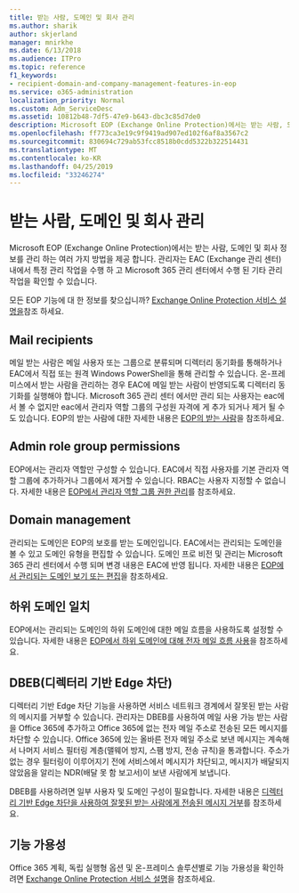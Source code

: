 ```yaml
---
title: 받는 사람, 도메인 및 회사 관리
ms.author: sharik
author: skjerland
manager: mnirkhe
ms.date: 6/13/2018
ms.audience: ITPro
ms.topic: reference
f1_keywords:
- recipient-domain-and-company-management-features-in-eop
ms.service: o365-administration
localization_priority: Normal
ms.custom: Adm_ServiceDesc
ms.assetid: 10812b48-7df5-47e9-b643-dbc3c85d7de0
description: Microsoft EOP (Exchange Online Protection)에서는 받는 사람, 도메인 및 회사 정보를 관리 하는 여러 가지 방법을 제공 합니다. 관리자는 EAC (Exchange 관리 센터) 내에서 특정 관리 작업을 수행 하 고 Microsoft 365 관리 센터에서 수행 된 기타 관리 작업을 확인할 수 있습니다.
ms.openlocfilehash: ff773ca3e19c9f9419ad907ed102f6af8a3567c2
ms.sourcegitcommit: 830694c729ab53fcc8518b0cdd5322b322514431
ms.translationtype: MT
ms.contentlocale: ko-KR
ms.lasthandoff: 04/25/2019
ms.locfileid: "33246274"
---
```

# <a name="recipient-domain-and-company-management"></a>받는 사람, 도메인 및 회사 관리

Microsoft EOP (Exchange Online Protection)에서는 받는 사람, 도메인 및 회사 정보를 관리 하는 여러 가지 방법을 제공 합니다. 관리자는 EAC (Exchange 관리 센터) 내에서 특정 관리 작업을 수행 하 고 Microsoft 365 관리 센터에서 수행 된 기타 관리 작업을 확인할 수 있습니다.
  
모든 EOP 기능에 대 한 정보를 찾으십니까? [Exchange Online Protection 서비스 설명을](exchange-online-protection-service-description.md)참조 하세요.
  
## <a name="mail-recipients"></a>Mail recipients
<a name="BKMK_mailrecipients"> </a>

메일 받는 사람은 메일 사용자 또는 그룹으로 분류되며 디렉터리 동기화를 통해하거나 EAC에서 직접 또는 원격 Windows PowerShell을 통해 관리할 수 있습니다. 온-프레미스에서 받는 사람을 관리하는 경우 EAC에 메일 받는 사람이 반영되도록 디렉터리 동기화를 실행해야 합니다. Microsoft 365 관리 센터 에서만 관리 되는 사용자는 eac에서 볼 수 없지만 eac에서 관리자 역할 그룹의 구성원 자격에 게 추가 되거나 제거 될 수도 있습니다. EOP의 받는 사람에 대한 자세한 내용은 [EOP의 받는 사람](https://go.microsoft.com/fwlink/p/?LinkId=280011)을 참조하세요.
  
## <a name="admin-role-group-permissions"></a>Admin role group permissions
<a name="BKMK_adminrolegrouppermissions"> </a>

EOP에서는 관리자 역할만 구성할 수 있습니다. EAC에서 직접 사용자를 기본 관리자 역할 그룹에 추가하거나 그룹에서 제거할 수 있습니다. RBAC는 사용자 지정할 수 없습니다. 자세한 내용은 [EOP에서 관리자 역할 그룹 권한 관리](https://go.microsoft.com/fwlink/p/?LinkId=282238)를 참조하세요.
  
## <a name="domain-management"></a>Domain management
<a name="BKMK_domainmanagement"> </a>

관리되는 도메인은 EOP의 보호를 받는 도메인입니다. EAC에서는 관리되는 도메인을 볼 수 있고 도메인 유형을 편집할 수 있습니다. 도메인 프로 비전 및 관리는 Microsoft 365 관리 센터에서 수행 되며 변경 내용은 EAC에 반영 됩니다. 자세한 내용은 [EOP에서 관리되는 도메인 보기 또는 편집](https://go.microsoft.com/fwlink/p/?LinkId=282239)을 참조하세요.
  
## <a name="match-subdomains"></a>하위 도메인 일치
<a name="BKMK_EOP_Match_Subdomains"> </a>

EOP에서는 관리되는 도메인의 하위 도메인에 대한 메일 흐름을 사용하도록 설정할 수 있습니다. 자세한 내용은 [EOP에서 하위 도메인에 대해 전자 메일 흐름 사용](https://go.microsoft.com/fwlink/p/?LinkId=397213)을 참조하세요. 
  
## <a name="directory-based-edge-blocking-dbeb"></a>DBEB(디렉터리 기반 Edge 차단)
<a name="BKMK_DBEB"> </a>

디렉터리 기반 Edge 차단 기능을 사용하면 서비스 네트워크 경계에서 잘못된 받는 사람의 메시지를 거부할 수 있습니다. 관리자는 DBEB를 사용하여 메일 사용 가능 받는 사람을 Office 365에 추가하고 Office 365에 없는 전자 메일 주소로 전송된 모든 메시지를 차단할 수 있습니다. Office 365에 있는 올바른 전자 메일 주소로 보낸 메시지는 계속해서 나머지 서비스 필터링 계층(맬웨어 방지, 스팸 방지, 전송 규칙)을 통과합니다. 주소가 없는 경우 필터링이 이루어지기 전에 서비스에서 메시지가 차단되고, 메시지가 배달되지 않았음을 알리는 NDR(배달 못 함 보고서)이 보낸 사람에게 보냅니다. 
  
DBEB를 사용하려면 일부 사용자 및 도메인 구성이 필요합니다. 자세한 내용은 [디렉터리 기반 Edge 차단을 사용하여 잘못된 받는 사람에게 전송된 메시지 거부](https://go.microsoft.com/fwlink/p/?LinkId=390676)를 참조하세요.
  
## <a name="feature-availability"></a>기능 가용성
<a name="BKMK_DBEB"> </a>

Office 365 계획, 독립 실행형 옵션 및 온-프레미스 솔루션별로 기능 가용성을 확인하려면 [Exchange Online Protection 서비스 설명](exchange-online-protection-service-description.md)을 참조하세요.
  

